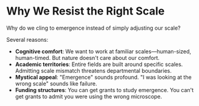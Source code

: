 # Why We Resist the Right Scale

Why do we cling to emergence instead of simply adjusting our scale?&#x20;

Several reasons:

* **Cognitive comfort**: We want to work at familiar scales—human-sized, human-timed. But nature doesn't care about our comfort.
* **Academic territories**: Entire fields are built around specific scales. Admitting scale mismatch threatens departmental boundaries.
* **Mystical appeal**: "Emergence" sounds profound. "I was looking at the wrong scale" sounds like failure.
* **Funding structures**: You can get grants to study emergence. You can't get grants to admit you were using the wrong microscope.
